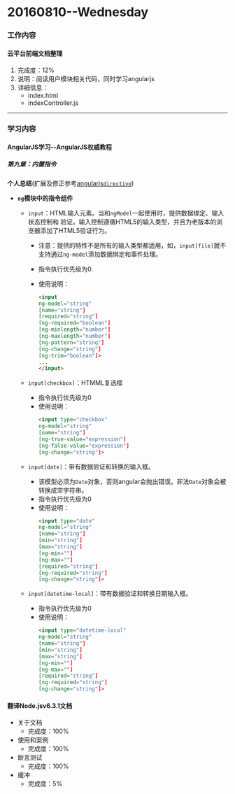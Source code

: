 # 20160810--Wednesday

### 工作内容

#### **云平台前端文档整理**

1. 完成度：12%
2. 说明：阅读用户模块相关代码，同时学习angularjs
3. 详细信息：
    - index.html
    - indexController.js


---------------------------------

### 学习内容

#### **AngularJS学习--AngularJS权威教程**
        
##### 第九章：内置指令
**个人总结**(扩展及修正参考[angularjs`directive`](https://docs.angularjs.org/api/ng/directive))

- **`ng`模块中的指令组件**
    - `input`：HTML输入元素。当和`ngModel`一起使用时，提供数据绑定、输入状态控制和 验证。输入控制遵循HTML5的输入类型，并且为老版本的浏览器添加了HTML5验证行为。
        - 注意：提供的特性不是所有的输入类型都适用，如，`input[file]`就不支持通过`ng-model`添加数据绑定和事件处理。   
        
        - 指令执行优先级为0.
        - 使用说明：
            ```html
            <input
            ng-model="string"
            [name="string"]
            [required="string"]
            [ng-required="boolean"]
            [ng-minlength="number"]
            [ng-maxlength="number"]
            [ng-pattern="string"]
            [ng-change="string"]
            [ng-trim="boolean"]>
            ...
            </input>
            ```
        
    - `input[checkbox]`：HTMML复选框
        -  指令执行优先级为0
        - 使用说明：
            ```html
            <input type="checkbox"
            ng-model="string"
            [name="string"]
            [ng-true-value="expression"]
            [ng-false-value="expression"]
            [ng-change="string"]>
            ```
             
    - `input[date]`：带有数据验证和转换的输入框。
        - 该模型必须为`Date`对象，否则angular会抛出错误。非法`Date`对象会被转换成空字符串。
        - 指令执行优先级为0
        - 使用说明：
            ```html
            <input type="date"
            ng-model="string"
            [name="string"]
            [min="string"]
            [max="string"]
            [ng-min=""]
            [ng-max=""]
            [required="string"]
            [ng-required="string"]
            [ng-change="string"]>
            ```
    - `input[datetime-local]`：带有数据验证和转换日期输入框。
        - 指令执行优先级为0
        - 使用说明：
            ```html
            <input type="datetime-local"
            ng-model="string"
            [name="string"]
            [min="string"]
            [max="string"]
            [ng-min=""]
            [ng-max=""]
            [required="string"]
            [ng-required="string"]
            [ng-change="string"]>
            ```
            
#### **翻译Node.jsv6.3.1文档**
- 关于文档
    - 完成度：100%
- 使用和案例
    - 完成度：100%
- 断言测试
    - 完成度：100%
- 缓冲
    - 完成度：5%
